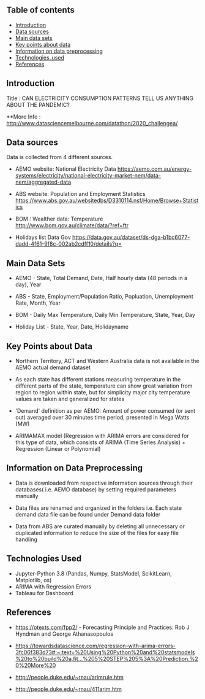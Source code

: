 ## Table of contents
* [Introduction](#Introduction)
* [Data sources](#Data-sources)
* [Main data sets](#Main-data-sets)
* [Key points about data](#Key-points-about-data)
* [Information on data preprocessing](#Information-on-data-preprocessing])
* [Technologies_used](#Technologies_used)
* [References](#References)

## Introduction
Title : CAN ELECTRICITY CONSUMPTION PATTERNS TELL US ANYTHING ABOUT THE PANDEMIC?
 
 **More Info : http://www.datasciencemelbourne.com/datathon/2020_challengea/

## Data sources
Data is collected from 4 different sources.

* AEMO website: National Electricity Data https://aemo.com.au/energy-systems/electricity/national-electricity-market-nem/data-nem/aggregated-data

* ABS website: Population and Employment Statistics https://www.abs.gov.au/websitedbs/D3310114.nsf/Home/Browse+Statistics

* BOM : Wealther data: Temperature http://www.bom.gov.au/climate/data/?ref=ftr

* Holidays list Data Gov https://data.gov.au/dataset/ds-dga-b1bc6077-dadd-4f61-9f8c-002ab2cdff10/details?q=

## Main Data Sets
* AEMO - State, Total Demand, Date, Half hourly data (48 periods in a day), Year

* ABS - State, Employment/Population Ratio, Popluation, Unemployment Rate, Month, Year

* BOM - Daily Max Temperature, Daily Min Temperature, State, Year, Day

* Holiday List - State, Year, Date, Holidayname


## Key Points about Data

* Northern Territory, ACT and Western Australia data is not available in the AEMO actual demand dataset

* As each state has different stations measuring temperature in the different parts of the state, temperature can show great variation from region to region within state, but for simplicity major city temperature values are taken and generalized for states

* 'Demand' definition as per AEMO: Amount of power consumed (or sent out) averaged over 30 minutes time period, presented in Mega Watts (MW)

* ARIMAMAX model (Regression with ARIMA errors are considered for this type of data, which consists of ARIMA (Time Series Analysis) + Regression (Linear or Polynomial)


## Information on Data Preprocessing 

* Data is downloaded from respective information sources through their databases( i.e. AEMO database) by setting required parameters manually

* Data files are renamed and organized in the folders i.e. Each state demand data file can be found under Demand data folder

* Data from ABS are curated manually by deleting all unnecessary or duplicated information to reduce the size of the files for easy file handling

## Technologies Used
* Jupyter-Python 3.8 (Pandas, Numpy, StatsModel, ScikitLearn, Matplotlib, os)
* ARIMA with Regression Errors
* Tableau for Dashboard


## References

* https://otexts.com/fpp2/ - Forecasting Principle and Practices: Rob J Hyndman and George Athanasopoulos

* https://towardsdatascience.com/regression-with-arima-errors-3fc06f383d73#:~:text=%20Using%20Python%20and%20statsmodels%20to%20build%20a,fit...%205%20STEP%205%3A%20Prediction.%20%20More%20

* http://people.duke.edu/~rnau/arimrule.htm

* http://people.duke.edu/~rnau/411arim.htm
